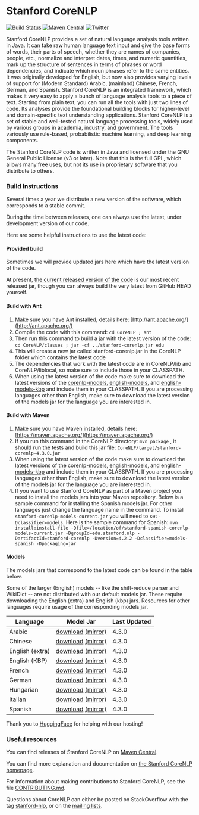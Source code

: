 # Stanford CoreNLP

[![Build Status](https://travis-ci.org/stanfordnlp/CoreNLP.svg?branch=master)](https://travis-ci.org/stanfordnlp/CoreNLP)
[![Maven Central](https://img.shields.io/maven-central/v/edu.stanford.nlp/stanford-corenlp.svg)](https://mvnrepository.com/artifact/edu.stanford.nlp/stanford-corenlp)
[![Twitter](https://img.shields.io/twitter/follow/stanfordnlp.svg?style=social&label=Follow)](https://twitter.com/stanfordnlp/)

Stanford CoreNLP provides a set of natural language analysis tools written in Java. It can take raw human language text input and give the base forms of words, their parts of speech, whether they are names of companies, people, etc., normalize and interpret dates, times, and numeric quantities, mark up the structure of sentences in terms of phrases or word dependencies, and indicate which noun phrases refer to the same entities. It was originally developed for English, but now also provides varying levels of support for (Modern Standard) Arabic, (mainland) Chinese, French, German, and Spanish. Stanford CoreNLP is an integrated framework, which makes it very easy to apply a bunch of language analysis tools to a piece of text. Starting from plain text, you can run all the tools with just two lines of code. Its analyses provide the foundational building blocks for higher-level and domain-specific text understanding applications. Stanford CoreNLP is a set of stable and well-tested natural language processing tools, widely used by various groups in academia, industry, and government. The tools variously use rule-based, probabilistic machine learning, and deep learning components.

The Stanford CoreNLP code is written in Java and licensed under the GNU General Public License (v3 or later). Note that this is the full GPL, which allows many free uses, but not its use in proprietary software that you distribute to others.

### Build Instructions

Several times a year we distribute a new version of the software, which corresponds to a stable commit.

During the time between releases, one can always use the latest, under development version of our code.

Here are some helpful instructions to use the latest code:

#### Provided build

Sometimes we will provide updated jars here which have the latest version of the code.

At present, [the current released version of the code](https://stanfordnlp.github.io/CoreNLP/#download) is our most recent released jar, though you can always build the very latest from GitHub HEAD yourself.

<!---
[stanford-corenlp.jar (last built: 2017-04-14)](http://nlp.stanford.edu/software/stanford-corenlp-2017-04-14-build.jar)
-->

#### Build with Ant

1. Make sure you have Ant installed, details here: [http://ant.apache.org/](http://ant.apache.org/)
2. Compile the code with this command: `cd CoreNLP ; ant`
3. Then run this command to build a jar with the latest version of the code: `cd CoreNLP/classes ; jar -cf ../stanford-corenlp.jar edu`
4. This will create a new jar called stanford-corenlp.jar in the CoreNLP folder which contains the latest code
5. The dependencies that work with the latest code are in CoreNLP/lib and CoreNLP/liblocal, so make sure to include those in your CLASSPATH.
6. When using the latest version of the code make sure to download the latest versions of the [corenlp-models](http://nlp.stanford.edu/software/stanford-corenlp-models-current.jar), [english-models](http://nlp.stanford.edu/software/stanford-english-corenlp-models-current.jar), and [english-models-kbp](http://nlp.stanford.edu/software/stanford-english-kbp-corenlp-models-current.jar) and include them in your CLASSPATH.  If you are processing languages other than English, make sure to download the latest version of the models jar for the language you are interested in.

#### Build with Maven

1. Make sure you have Maven installed, details here: [https://maven.apache.org/](https://maven.apache.org/)
2. If you run this command in the CoreNLP directory: `mvn package` , it should run the tests and build this jar file: `CoreNLP/target/stanford-corenlp-4.3.0.jar`
3. When using the latest version of the code make sure to download the latest versions of the [corenlp-models](http://nlp.stanford.edu/software/stanford-corenlp-models-current.jar), [english-models](http://nlp.stanford.edu/software/stanford-english-corenlp-models-current.jar), and [english-models-kbp](http://nlp.stanford.edu/software/stanford-english-kbp-corenlp-models-current.jar) and include them in your CLASSPATH.  If you are processing languages other than English, make sure to download the latest version of the models jar for the language you are interested in.  
4. If you want to use Stanford CoreNLP as part of a Maven project you need to install the models jars into your Maven repository.  Below is a sample command for installing the Spanish models jar.  For other languages just change the language name in the command.  To install `stanford-corenlp-models-current.jar` you will need to set `-Dclassifier=models`.  Here is the sample command for Spanish: `mvn install:install-file -Dfile=/location/of/stanford-spanish-corenlp-models-current.jar -DgroupId=edu.stanford.nlp -DartifactId=stanford-corenlp -Dversion=4.2.2 -Dclassifier=models-spanish -Dpackaging=jar`

#### Models

The models jars that correspond to the latest code can be found in the table below.

Some of the larger (English) models -- like the shift-reduce parser and WikiDict -- are not distributed with our default models jar.
These require downloading the English (extra) and English (kbp) jars. Resources for other languages require usage of the corresponding
models jar.

| Language | Model Jar | Last Updated |
| --- | --- | --- |
| Arabic  | [download](https://huggingface.co/stanfordnlp/corenlp-arabic/resolve/main/stanford-corenlp-models-arabic.jar) [(mirror)](https://nlp.stanford.edu/software/stanford-corenlp-4.3.0-models-arabic.jar) | 4.3.0 |
| Chinese | [download](https://huggingface.co/stanfordnlp/corenlp-chinese/resolve/main/stanford-corenlp-models-chinese.jar) [(mirror)](https://nlp.stanford.edu/software/stanford-corenlp-4.3.0-models-chinese.jar) | 4.3.0 |
| English (extra) | [download](https://huggingface.co/stanfordnlp/corenlp-english-extra/resolve/main/stanford-corenlp-models-english-extra.jar) [(mirror)](https://nlp.stanford.edu/software/stanford-corenlp-4.3.0-models-english.jar) | 4.3.0 |
| English (KBP) | [download](https://huggingface.co/stanfordnlp/corenlp-english-kbp/resolve/main/stanford-corenlp-models-english-kbp.jar) [(mirror)](https://nlp.stanford.edu/software/stanford-corenlp-4.3.0-models-english-kbp.jar) | 4.3.0 |
| French | [download](https://huggingface.co/stanfordnlp/corenlp-french/main/stanford-corenlp-models-french.jar) [(mirror)](https://nlp.stanford.edu/software/stanford-corenlp-4.3.0-models-french.jar) | 4.3.0 |
| German | [download](https://huggingface.co/stanfordnlp/corenlp-german/resolve/main/stanford-corenlp-models-german.jar) [(mirror)](https://nlp.stanford.edu/software/stanford-corenlp-4.3.0-models-german.jar) | 4.3.0 |
| Hungarian | [download](https://huggingface.co/stanfordnlp/corenlp-hungarian/resolve/main/stanford-corenlp-models-hungarian.jar) [(mirror)](https://nlp.stanford.edu/software/stanford-corenlp-4.3.0-models-hungarian.jar) | 4.3.0 |
| Italian | [download](https://huggingface.co/stanfordnlp/corenlp-italian/resolve/main/stanford-corenlp-models-italian.jar) [(mirror)](https://nlp.stanford.edu/software/stanford-corenlp-4.3.0-models-italian.jar) | 4.3.0 |
| Spanish | [download](https://huggingface.co/stanfordnlp/corenlp-spanish/resolve/main/stanford-corenlp-models-spanish.jar) [(mirror)](https://nlp.stanford.edu/software/stanford-corenlp-4.3.0-models-spanish.jar) | 4.3.0 |

Thank you to [HuggingFace](https://huggingface.co/) for helping with our hosting!

### Useful resources

You can find releases of Stanford CoreNLP on [Maven Central](https://search.maven.org/artifact/edu.stanford.nlp/stanford-corenlp/4.2.2/jar).

You can find more explanation and documentation on [the Stanford CoreNLP homepage](http://stanfordnlp.github.io/CoreNLP/).

For information about making contributions to Stanford CoreNLP, see the file [CONTRIBUTING.md](CONTRIBUTING.md).

Questions about CoreNLP can either be posted on StackOverflow with the tag [stanford-nlp](http://stackoverflow.com/questions/tagged/stanford-nlp),
  or on the [mailing lists](https://nlp.stanford.edu/software/#Mail).
